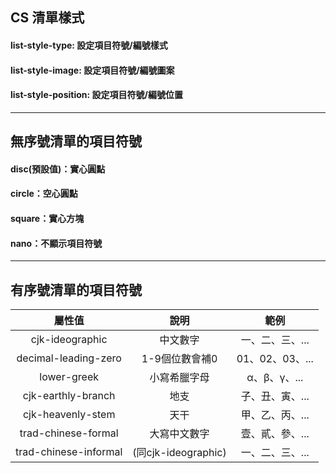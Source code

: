 ## CS 清單樣式

#### list-style-type: 設定項目符號/編號樣式
#### list-style-image: 設定項目符號/編號圖案
#### list-style-position: 設定項目符號/編號位置

***

## 無序號清單的項目符號

#### disc(預設值)：實心圓點
#### circle：空心圓點
#### square：實心方塊
#### nano：不顯示項目符號

***

## 有序號清單的項目符號
|屬性值					|說明				|範例			|
|:---------------------:|:-----------------:|:-------------:|
|cjk-ideographic		|中文數字			|一、二、三、...	|
|decimal-leading-zero	|1-9個位數會補0		|01、02、03、...	|
|lower-greek			|小寫希臘字母			|α、β、γ、...		|
|cjk-earthly-branch		|地支				|子、丑、寅、...	|
|cjk-heavenly-stem		|天干				|甲、乙、丙、...	|
|trad-chinese-formal	|大寫中文數字			|壹、貳、參、...	|
|trad-chinese-informal	|(同cjk-ideographic)	|一、二、三、...	|
